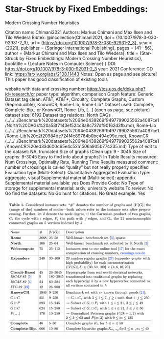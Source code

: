 # Star-Struck by Fixed Embeddings:
Modern Crossing Number Heuristics

Citation name: Chimani2021
Authors: Markus Chimani and Max Ilsen and Tilo Wiedera
Bibtex: @incollection{Chimani2021,
doi = {10.1007/978-3-030-92931-2_3},
url = {https://doi.org/10.1007/978-3-030-92931-2_3},
year = {2021},
publisher = {Springer International Publishing},
pages = {41--56},
author = {Markus Chimani and Max Ilsen and Tilo Wiedera},
title = {Star-Struck by Fixed Embeddings: Modern Crossing Number Heuristics},
booktitle = {Lecture Notes in Computer Science}
}
DOI: https://doi.org/10.1007/978-3-030-92931-2_3
year: 2021
Conference: GD
link: https://arxiv.org/abs/2108.11443
Notes: Open as page and see picture! This paper has good classification of existing tools

website with data and crossing number: https://tcs.uos.de/doku.php?id=research/cr
paper type: algorithm, comparison
Graph feature: Generic
Dataset tag clean: AT&T, AT&T*, Circuitry, Complete Graphs, Custom (Reproducible), KnownCR, Rome-Lib, Rome-Lib*
Dataset used: Complete, Complete-Bip., or KnownCR, Rome-Lib, [...] (open as page, see picture)
dataset size: 6192
Dataset tag relations: North DAGs (../../../Benchmark%20datasets%2064e0439269f9497799025562a4087ce1/North%20DAGs%20a58f7143ef524c8a8c737df90162d3fb.md), Rome-Lib (../../../Benchmark%20datasets%2064e0439269f9497799025562a4087ce1/Rome-Lib%20c2f20984de724f4c89764b0bc494e99e.md), KnownCR (../../../Benchmark%20datasets%2064e0439269f9497799025562a4087ce1/KnownCR%20ed33d600c65e4c52a1506a905b774335.md)
Type of edit to the dataset: NA, truncated
Size of graphs (Clean up): 9 - 3045
Size of graphs: 9-3045
Easy to find info about graphs?: In Table
Results measured: Num Crossings, Optimality Rate, Running Time
Results measured comment: number of crossings is called “quality” but not really properly specified
Evaluation type (Multi-Select): Quantitative Aggregated
Evaluation type: aggregate, visual
Supplemental material (Multi-select): appendix
Supplemental material available: yes
Does Provide Code: No
Type of storage for supplemental material: arxiv, university website
To review: No
Go find the datasets: No
Go hunt for citations: No
Great example: Yes

![Untitled](Star-Struck%20by%20Fixed%20Embeddings%20Modern%20Crossing%20Nu%20f31c2a6c7b8d4683a1820d8101f89448/Untitled.png)
